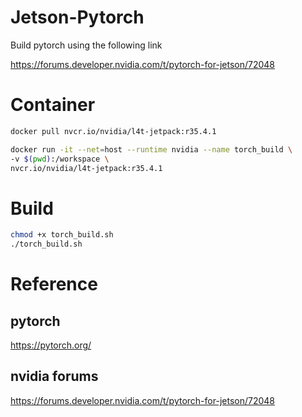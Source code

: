 # Jetson-Pytorch

Build pytorch using the following link

https://forums.developer.nvidia.com/t/pytorch-for-jetson/72048


# Container
```bash
docker pull nvcr.io/nvidia/l4t-jetpack:r35.4.1

docker run -it --net=host --runtime nvidia --name torch_build \
-v $(pwd):/workspace \
nvcr.io/nvidia/l4t-jetpack:r35.4.1
```

# Build
```bash
chmod +x torch_build.sh
./torch_build.sh
```
# Reference
## pytorch
https://pytorch.org/

## nvidia forums
https://forums.developer.nvidia.com/t/pytorch-for-jetson/72048
